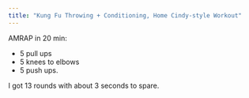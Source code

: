 ```yaml
---
title: "Kung Fu Throwing + Conditioning, Home Cindy-style Workout"
---
```


AMRAP in 20 min: 

- 5 pull ups
- 5 knees to elbows
- 5 push ups.

I got 13 rounds with about 3 seconds to spare.
